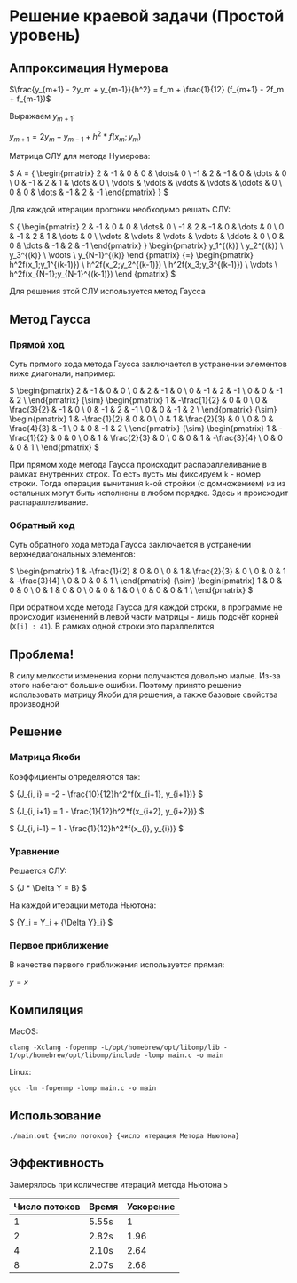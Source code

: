 # Решение краевой задачи (Простой уровень)

## Аппроксимация Нумерова

$\frac{y_{m+1} - 2y_m + y_{m-1}}{h^2} = f_m + \frac{1}{12} (f_{m+1} - 2f_m + f_{m-1})$

Выражаем $y_{m+1}$: 

$y_{m+1} = 2y_m - y_{m-1} + h^2 * f(x_m; y_m)$

Матрица СЛУ для метода Нумерова:

$
A =
    {
    \begin{pmatrix}
    2 & -1 & 0 & 0 & \dots& 0 \\
    -1 & 2 & -1 & 0 & \dots & 0 \\
    0 & -1 & 2 & 1  & \dots & 0 \\
    \vdots & \vdots & \vdots & \vdots & \ddots & 0 \\
    0 & 0 & \dots & -1 & 2 & -1
    \end{pmatrix}
    }
$

Для каждой итерации прогонки необходимо решать СЛУ:

$
{
\begin{pmatrix}
2 & -1 & 0 & 0 & \dots& 0 \\
-1 & 2 & -1 & 0 & \dots & 0 \\
0 & -1 & 2 & 1  & \dots & 0 \\
\vdots & \vdots & \vdots & \vdots & \ddots & 0 \\
0 & 0 & \dots & -1 & 2 & -1
\end{pmatrix}
}
\begin{pmatrix}
y_1^{(k)} \\
y_2^{(k)} \\
y_3^{(k)} \\
\vdots \\
y_{N-1}^{(k)}
\end {pmatrix}
{=} 
\begin{pmatrix}
h^2f(x_1;y_1^{(k-1)}) \\
h^2f(x_2;y_2^{(k-1)}) \\
h^2f(x_3;y_3^{(k-1)}) \\
\vdots \\
h^2f(x_{N-1};y_{N-1}^{(k-1)})
\end {pmatrix}
$

Для решения этой СЛУ используется метод Гаусса

## Метод Гаусса

### Прямой ход

Суть прямого хода метода Гаусса заключается в устранении элементов ниже диагонали, например:

$
\begin{pmatrix}
2 & -1 & 0 & 0 \\
0 & 2 & -1 & 0  \\
0 & -1 & 2 & -1 \\
0 & 0 & -1 & 2 \\
\end{pmatrix}
{\sim}
\begin{pmatrix}
1 & -\frac{1}{2} & 0 & 0 \\
0 & \frac{3}{2} & -1 & 0  \\
0 & -1 & 2 & -1 \\
0 & 0 & -1 & 2 \\
\end{pmatrix}
{\sim}
\begin{pmatrix}
1 & -\frac{1}{2} & 0 & 0 \\
0 & 1 & \frac{2}{3} & 0  \\
0 & 0 & \frac{4}{3} & -1 \\
0 & 0 & -1 & 2 \\
\end{pmatrix}
{\sim}
\begin{pmatrix}
1 & -\frac{1}{2} & 0 & 0 \\
0 & 1 & \frac{2}{3} & 0  \\
0 & 0 & 1 & -\frac{3}{4} \\
0 & 0 & 0 & 1 \\
\end{pmatrix}
$

При прямом ходе метода Гаусса происходит распараллеливание в рамках внутренних строк. То есть пусть мы фиксируем `k` - номер строки. Тогда операции вычитания `k`-ой стройки (с домножением) из из остальных могут быть исполнены в любом порядке. Здесь и происходит распараллеливание.

### Обратный ход

Суть обратного хода метода Гаусса заключается в устранении верхнедиагональных элементов:

$
\begin{pmatrix}
1 & -\frac{1}{2} & 0 & 0 \\
0 & 1 & \frac{2}{3} & 0  \\
0 & 0 & 1 & -\frac{3}{4} \\
0 & 0 & 0 & 1 \\
\end{pmatrix}
{\sim}
\begin{pmatrix}
1 & 0 & 0 & 0 \\
0 & 1 & 0 & 0  \\
0 & 0 & 1 & 0 \\
0 & 0 & 0 & 1 \\
\end{pmatrix}
$

При обратном ходе метода Гаусса для каждой строки, в программе не происходит изменений в левой части матрицы - лишь подсчёт корней (`X[i] : 41`). В рамках одной строки это параллелится

## Проблема!

В силу мелкости изменения корни получаются довольно малые. Из-за этого набегают большие ошибки. Поэтому принято решение использовать матрицу Якоби для решения, а также базовые свойства производной

## Решение

### Матрица Якоби

Коэффициенты определяются так:

$
{J_{i, i} = -2 - \frac{10}{12}h^2*f(x_{i+1}, y_{i+1})}
$

$
{J_{i, i+1} = 1 - \frac{1}{12}h^2*f(x_{i+2}, y_{i+2})}
$

$
{J_{i, i-1} = 1 - \frac{1}{12}h^2*f(x_{i}, y_{i})}
$

### Уравнение

Решается СЛУ:

$
{J * \Delta Y = B}
$

На каждой итерации метода Ньютона:

$
{Y_i = Y_i + {\Delta Y}_i}
$

### Первое приближение

В качестве первого приближения используется прямая:

${y = x}$

## Компиляция

MacOS:

    clang -Xclang -fopenmp -L/opt/homebrew/opt/libomp/lib -I/opt/homebrew/opt/libomp/include -lomp main.c -o main

Linux:

    gcc -lm -fopenmp -lomp main.c -o main

## Использование

    ./main.out {число потоков} {число итерация Метода Ньютона}

## Эффективность
Замерялось при количестве итераций метода Ньютона `5`

| Число потоков | Время | Ускорение |
|---            |---    |---        |
| 1             | 5.55s |     1     |
| 2             | 2.82s |    1.96   |
| 4             | 2.10s |    2.64   |
| 8             | 2.07s |    2.68   |
